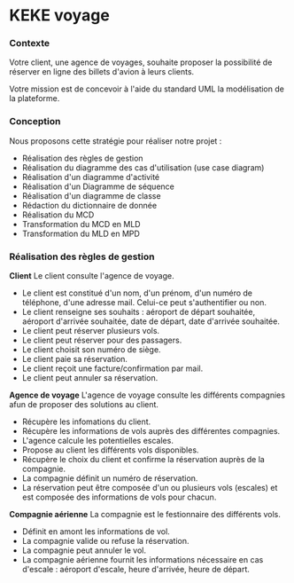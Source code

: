 # KEKE voyage

### Contexte
Votre client, une agence de voyages, souhaite proposer la possibilité de réserver en ligne des billets d'avion à leurs clients.

Votre mission est de concevoir à l'aide du standard UML la modélisation de la plateforme.

### Conception
Nous proposons cette stratégie pour réaliser notre projet :
- Réalisation des règles de gestion
- Réalisation du diagramme des cas d'utilisation (use case diagram)
- Réalisation d'un diagramme d'activité
- Réalisation d'un Diagramme de séquence
- Réalisation d'un diagramme de classe
- Rédaction du dictionnaire de donnée
- Réalisation du MCD
- Transformation du MCD en MLD
- Transformation du MLD en MPD

### Réalisation des règles de gestion
**Client**
Le client consulte l'agence de voyage.
- Le client est constitué d'un nom, d'un prénom, d'un numéro de téléphone, d'une adresse mail. Celui-ce peut s'authentifier ou non.
- Le client renseigne ses souhaits : aéroport de départ souhaitée, aéroport d'arrivée souhaitée, date de départ, date d'arrivée souhaitée.
- Le client peut réserver plusieurs vols.
- Le client peut réserver pour des passagers.
- Le client choisit son numéro de siège.
- Le client paie sa réservation.
- Le client reçoit une facture/confirmation par mail.
- Le client peut annuler sa réservation.
  
**Agence de voyage**
L'agence de voyage consulte les différents compagnies afun de proposer des solutions au client.
- Récupère les infomations du client.
- Récupère les informations de vols auprès des différentes compagnies.
- L'agence calcule les potentielles escales.
- Propose au client les différents vols disponibles.
- Récupère le choix du client et confirme la réservation auprès de la compagnie.
- La compagnie définit un numéro de réservation.
- La réservation peut être composée d'un ou plusieurs vols (escales) et est composée des informations de vols pour chacun.
  
**Compagnie aérienne**
La compagnie est le festionnaire des différents vols.
- Définit en amont les informations de vol.
- La compagnie valide ou refuse la réservation.
- La compagnie peut annuler le vol.
- La compagnie aérienne fournit les informations nécessaire en cas d'escale : aéroport d'escale, heure d'arrivée, heure de départ.